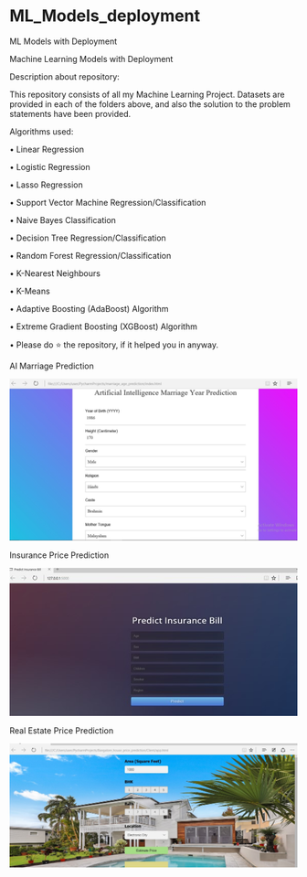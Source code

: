 # ML_Models_deployment
ML Models with Deployment

Machine Learning Models with Deployment

Description about repository:

This repository consists of all my Machine Learning Project. Datasets are provided in each of the folders above, and also the solution to the problem statements have been provided.

Algorithms used:

• Linear Regression

• Logistic Regression

• Lasso Regression

• Support Vector Machine Regression/Classification

• Naive Bayes Classification

• Decision Tree Regression/Classification

• Random Forest Regression/Classification

• K-Nearest Neighbours

• K-Means

• Adaptive Boosting (AdaBoost) Algorithm

• Extreme Gradient Boosting (XGBoost) Algorithm


• Please do ⭐ the repository, if it helped you in anyway.

AI Marriage Prediction

![alt test](https://github.com/Arun-purakkatt/ML_Models_deployment/blob/master/Images/AI_marriage_prediction.jpg)

Insurance Price Prediction

![alt text](https://github.com/Arun-purakkatt/ML_Models_deployment/blob/master/Images/Insurance_price_prediction.jpg)

Real Estate Price Prediction

![](https://github.com/Arun-purakkatt/ML_Models_deployment/blob/master/Images/Realestate_price_prediction_runningOnlocalmachine.jpg)

